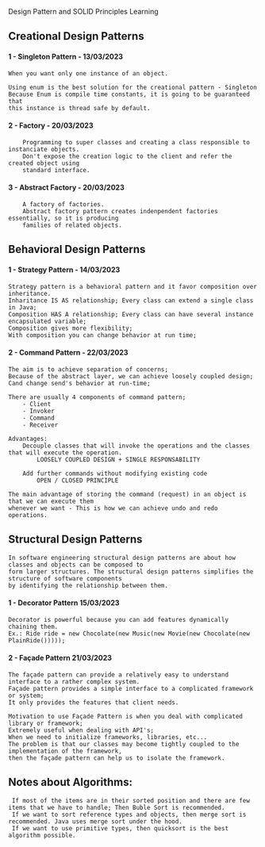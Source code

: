Design Pattern and SOLID Principles Learning

## Creational Design Patterns

#### 1 - Singleton Pattern - 13/03/2023
    When you want only one instance of an object.
    
    Using enum is the best solution for the creational pattern - Singleton
    Because Enum is compile time constants, it is going to be guaranteed that
    this instance is thread safe by default.

#### 2 - Factory - 20/03/2023
        Programming to super classes and creating a class responsible to instanciate objects.
        Don't expose the creation logic to the client and refer the created object using 
        standard interface.

#### 3 - Abstract Factory - 20/03/2023
        A factory of factories.
        Abstract factory pattern creates indenpendent factories essentially, so it is producing
        families of related objects.

## Behavioral Design Patterns

#### 1 - Strategy Pattern - 14/03/2023

    Strategy pattern is a behavioral pattern and it favor composition over inheritance.
    Inharitance IS AS relationship; Every class can extend a single class in Java;
    Composition HAS A relationship; Every class can have several instance encapsulated variable;
    Composition gives more flexibility;
    With composition you can change behavior at run time;


#### 2 - Command Pattern - 22/03/2023
    The aim is to achieve separation of concerns;
    Because of the abstract layer, we can achieve loosely coupled design;
    Cand change send's behavior at run-time;
    
    There are usually 4 components of command pattern;
        - Client
        - Invoker
        - Command
        - Receiver

    Advantages:
        Decouple classes that will invoke the operations and the classes that will execute the operation.
            LOOSELY COUPLED DESIGN + SINGLE RESPONSABILITY

        Add further commands without modifying existing code
            OPEN / CLOSED PRINCIPLE

    The main advantage of storing the command (request) in an object is that we can execute them
    whenever we want - This is how we can achieve undo and redo operations.


## Structural Design Patterns

    In software engineering structural design patterns are about how classes and objects can be composed to 
    form larger structures. The structural design patterns simplifies the structure of software components 
    by identifying the relationship between them.

####  1 - Decorator Pattern 15/03/2023

    Decorator is powerful because you can add features dynamically chaining them.
    Ex.: Ride ride = new Chocolate(new Music(new Movie(new Chocolate(new PlainRide()))));

####  2 - Façade Pattern 21/03/2023

    The façade pattern can provide a relatively easy to understand interface to a rather complex system.
    Façade pattern provides a simple interface to a complicated framework or system;
    It only provides the features that client needs.

    Motivation to use Façade Pattern is when you deal with complicated library or framework;
    Extremely useful when dealing with API's;
    When we need to initialize frameworks, libraries, etc...
    The problem is that our classes may become tightly coupled to the implementation of the framework,
    then the façade pattern can help us to isolate the framework.


## Notes about Algorithms:
     If most of the items are in their sorted position and there are few items that we have to handle; Then Buble Sort is recommended.
     If we want to sort reference types and objects, then merge sort is recommended. Java uses merge sort under the hood.
     If we want to use primitive types, then quicksort is the best algorithm possible.